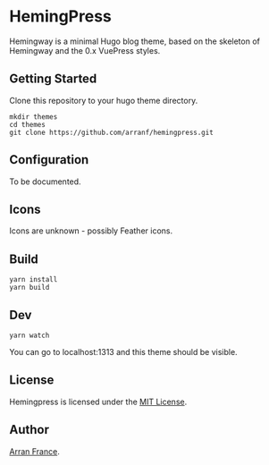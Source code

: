 # HemingPress

Hemingway is a minimal Hugo blog theme, based on the skeleton of Hemingway and the 0.x VuePress styles.

## Getting Started

Clone this repository to your hugo theme directory.

```
mkdir themes
cd themes
git clone https://github.com/arranf/hemingpress.git
```

## Configuration
To be documented.

## Icons
Icons are unknown - possibly Feather icons.

## Build
```
yarn install
yarn build
```

## Dev
```
yarn watch
```

You can go to localhost:1313 and this theme should be visible.

## License

Hemingpress is licensed under the [MIT License](LICENSE.md).

## Author

[Arran France](https://arranfrance.com).